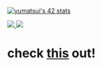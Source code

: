  [![yumatsui's 42 stats](https://badge.mediaplus.ma/colorfulwaves/yumatsui)](https://github.com/oakoudad/badge42)
 
 <p align="leading">
  <a href="https://skillicons.dev">
    <img src="https://skillicons.dev/icons?i=c,cpp,androidstudio,kotlin,python,html,css,js,react,django" />
    <img src="https://skillicons.dev/icons?i=go,bootstrap,blender,aws,dynamodb,docker,firebase,nginx,wordpress,github" />
  </a>
</p>


# check [this](https://yuma.poco-vision.com) out! 
